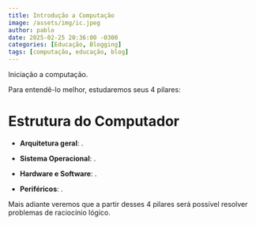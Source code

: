 ```yaml
---
title: Introdução a Computação
image: /assets/img/ic.jpeg
author: pablo
date: 2025-02-25 20:36:00 -0300
categories: [Educação, Blogging]
tags: [computação, educação, blog]
---
```


Iniciação a computação.

Para entendê-lo melhor, estudaremos seus 4 pilares:

# Estrutura do Computador

* **Arquitetura geral**: .

* **Sistema Operacional**: .

* **Hardware e Software**: .

* **Periféricos**: .

Mais adiante veremos que a partir desses 4 pilares será possível resolver problemas de raciocínio lógico.



